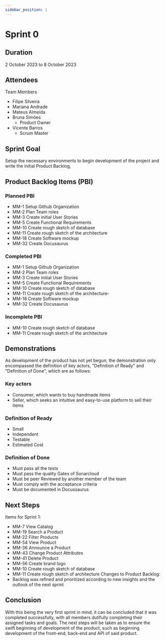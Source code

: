 ```yaml
---
sidebar_position: 1
---
```


# Sprint 0

## Duration
2 October 2023 to 8 October 2023

## Attendees
Team Members

- Filipe Silveira
- Mariana Andrade
- Mateus Almeida
- Bruna Simões
  - Product Owner
- Vicente Barros
  - Scrum Master

## Sprint Goal
Setup the necessary environments to begin development of the project and write the initial Product Backlog,

## Product Backlog Items (PBI)

### Planned PBI
- MM-1 Setup Github Organization
- MM-2 Plan Team roles
- MM-3 Create initial User Stories
- MM-5 Create Functional Requirements
- MM-10 Create rough sketch of database
- MM-11 Create rough sketch of the architecture
- MM-18 Create Software mockup
- MM-32 Create Docusaurus

### Completed PBI
- MM-1 Setup Github Organization
- MM-2 Plan Team roles
- MM-3 Create initial User Stories
- MM-5 Create Functional Requirements
- MM-10 Create rough sketch of database
- MM-11 Create rough sketch of the architecture-
- MM-18 Create Software mockup
- MM-32 Create Docusaurus

### Incomplete PBI
- MM-10 Create rough sketch of database
- MM-11 Create rough sketch of the architecture

## Demonstrations
As development of the product has not yet begun, the demonstration only encompassed the definition of key actors, "Definition of Ready" and "Definition of Done", which are as follows:

### Key actors
- Consumer, which wants to buy handmade items
- Seller, which seeks an intuitive and easy-to-use platform to sell their items

### Definition of Ready
- Small
- Independent
- Testable
- Estimated Cost

### Definition of Done
- Must pass all the tests
- Must pass the quality Gates of Sonarcloud
- Must be peer Reviewed by another member of the team
- Must comply with the acceptance criteria
- Must be documented in Docussaurus

## Next Steps
Items for Sprint 1:
- MM-7 View Catalog
- MM-19 Search a Product
- MM-22 Filter Products
- MM-54 View Product
- MM-36 Announce a Product
- MM-43 Change Product Attributes
- MM-41 Delete Product
- MM-56 Create brand logo
- MM-10 Create rough sketch of database
- MM-11 Create rough sketch of architecture
Changes to Product Backlog: 
- Backlog was refined and prioritized according to new insights and the outlook of the next sprint

## Conclusion
With this being the very first sprint in mind, it can be concluded that it was completed successfully, with all members dutifully completing their assigned tasks and goals. The next steps will be taken as to ensure the swift beginning of development of the product, such as beginning development of the front-end, back-end and API of said product. 

